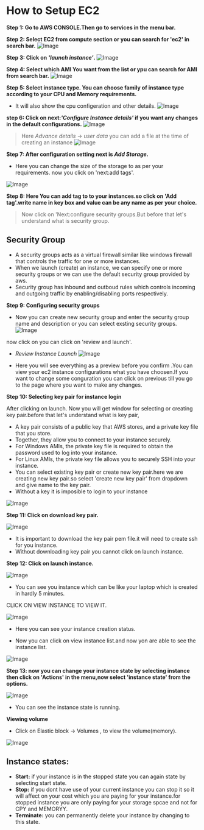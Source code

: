 # How to Setup EC2

**Step 1: Go to AWS CONSOLE.Then go to services in the menu bar.**

**Step 2: Select EC2 from compute section or you can search for 'ec2' in search bar.**
![Image](https://github.com/tushank16/AWS/blob/aws_services/ec2/images/Annotation%202020-05-05%20181107.png)

**Step 3: Click on *'launch instance'*.**
![Image](https://github.com/tushank16/AWS/blob/aws_services/ec2/images/Annotation%202020-05-05%20181354.png)	

**Step 4: Select which AMI You want from the list or ypu can search for AMI from search bar.**
![Image](https://github.com/tushank16/AWS/blob/aws_services/ec2/images/Annotation%202020-05-05%20181430.png)	

**Step 5: Select instance type. You can choose family of instance type according to your CPU and Memory requirements.**
* It will also show the cpu configeration and other details.
![Image](https://github.com/tushank16/AWS/blob/aws_services/ec2/images/Annotation%202020-05-05%20181449.png)	

**step 6: Click on next:*'Configure Instance details'* if you want any changes in the default configurations.**
![Image](https://github.com/tushank16/AWS/blob/aws_services/ec2/images/Annotation%202020-05-05%20181520.png)	
> Here *Advance details* -> *user data* you can add a file at the time of creating an instance 
![Image](https://github.com/tushank16/AWS/blob/aws_services/ec2/images/Annotation%202020-05-05%20182235.png)	


**Step 7: After configuration setting next is *Add Storage*.**
* Here you can change the size of the storage to as per your requirements. now you click on 'next:add tags'.

![Image](https://github.com/tushank16/AWS/blob/aws_services/ec2/images/Annotation%202020-05-05%20182312.png)	

**Step 8: Here You can add tag to to your instances.so click on 'Add tag'.write name in key box and value can be any name as per your choice.**


>Now click on 'Next:configure security groups.But before that let's understand what is security group.

## **Security Group**
* A security groups acts as a virtual firewall similar like windows firewall that controls the traffic for one or more instances.
* When we launch (create) an instance, we can specify one or more security groups or we can use the default security group provided by aws.
* Security group has inbound and outboud rules which controls incoming and outgoing traffic by enabling/disabling ports respectively.

**Step 9: Configuring security groups**
* Now you can create new security group and enter the security group name and description or you can select exsting security groups.
![Image](https://github.com/tushank16/AWS/blob/aws_services/ec2/images/Annotation%202020-05-05%20182436.png)	

now click on you can click on 'review and launch'.
- *Review Instance Launch*
![Image](https://github.com/tushank16/AWS/blob/aws_services/ec2/images/Annotation%202020-05-05%20182454.png)	

- Here you will see everything as a preview before you confirm .You can view your ec2 instance configurations what you have choosen.If you want to change some conguration you can click on previous till you go to the page where you want to make any changes.

**Step 10: Selecting key pair for instance login**

After clicking on launch. Now you will get window for selecting or creating key pair.before that let's understand what is key pair,
- A key pair consists of a public key that AWS stores, and a private key file that you store. 
- Together, they allow you to connect to your instance securely. 
- For Windows AMIs, the private key file is required to obtain the password used to log into your instance. 
- For Linux AMIs, the private key file allows you to securely SSH into your instance.
- You can select existing key pair or create new key pair.here we are creating new key pair.so select 'create new key pair' from dropdown and give name to the key pair.
- Without a key it is imposible to login to your instance

![Image](https://github.com/tushank16/AWS/blob/aws_services/ec2/images/Annotation%202020-05-05%20182511.png)	


**Step 11: Click on download key pair.**

![Image](https://github.com/tushank16/AWS/blob/aws_services/ec2/images/Annotation%202020-05-05%20182550.png)	
- It is important to download the key pair pem file.it will need to create ssh for you instance.
- Without downloading key pair you cannot click on launch instance.

**Step 12: Click on launch instance.**

![Image](https://github.com/tushank16/AWS/blob/aws_services/ec2/images/Annotation%202020-05-05%20182620.png)	
- You can see you instance which can be like your laptop which is created in hardly 5 minutes.

CLICK ON VIEW INSTANCE TO VIEW IT.

![Image](https://github.com/tushank16/AWS/blob/aws_services/ec2/images/Annotation%202020-05-05%20182640.png)	

- Here you can see your instance creation status.

- Now you can click on view instance list.and now yon are able to see the instance list.

![Image](https://github.com/tushank16/AWS/blob/aws_services/ec2/images/Annotation%202020-05-05%20182740.png)	


**Step 13: now you can change your instance state by selecting instance then click on 'Actions' in the menu,now select 'instance state' from the options.**

![Image](https://github.com/tushank16/AWS/blob/aws_services/ec2/images/Annotation%202020-05-05%20182800.png)	

- You can see the instance state is running.

**Viewing volume**
* Click on Elastic block -> Volumes , to view the volume(memory).

![Image](https://github.com/tushank16/AWS/blob/aws_services/ec2/images/Annotation%202020-05-05%20182957.png)	

## Instance states:

- **Start:** if your instance is in the stopped state you can again state by selecting start state.
- **Stop:** if you dont have use of your current instance you can stop it so it will affect on your cost which you are paying for your instance.for stopped instance you are only paying for your storage spcae and not for CPY and MEMORYY.
- **Terminate:** you can permanently delete your instance by changing to this state.
